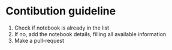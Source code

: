 # Contibution guideline

1. Check if notebook is already in the list
2. If no, add the notebook details, filling all available information
3. Make a pull-request
